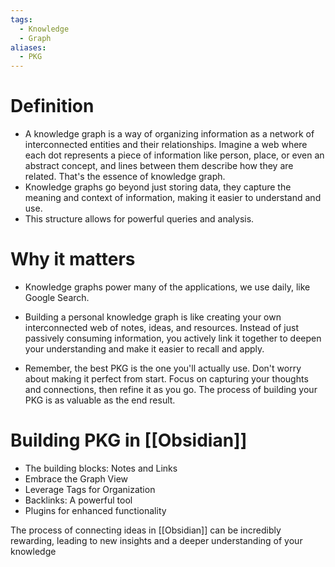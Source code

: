```yaml
---
tags:
  - Knowledge
  - Graph
aliases:
  - PKG
---
```

# Definition

- A knowledge graph is a way of organizing information as a network of interconnected entities and their relationships. Imagine a web where each dot represents a piece of information like person, place, or even an abstract concept, and lines between them describe how they are related. That's the essence of knowledge graph.
- Knowledge graphs go beyond just storing data, they capture the meaning and context of information, making it easier to understand and use.
- This structure allows for powerful queries and analysis.

# Why it matters

- Knowledge graphs power many of the applications, we use daily, like Google Search.

- Building a personal knowledge graph is like creating your own interconnected web of notes, ideas, and resources. Instead of just passively consuming information, you actively  link it together to deepen your understanding and make it easier to recall and apply.
- Remember, the best PKG is the one you'll actually use. Don't worry about making it perfect from start. Focus on capturing your thoughts and connections, then refine it as you go. The process of building your PKG is as valuable as the end result.

# Building PKG in [[Obsidian]]

- The building blocks: Notes and Links
- Embrace the Graph View
- Leverage Tags for Organization
- Backlinks: A powerful tool
- Plugins for enhanced functionality

The process of connecting ideas in [[Obsidian]] can be incredibly rewarding, leading to new insights and a deeper understanding of your knowledge